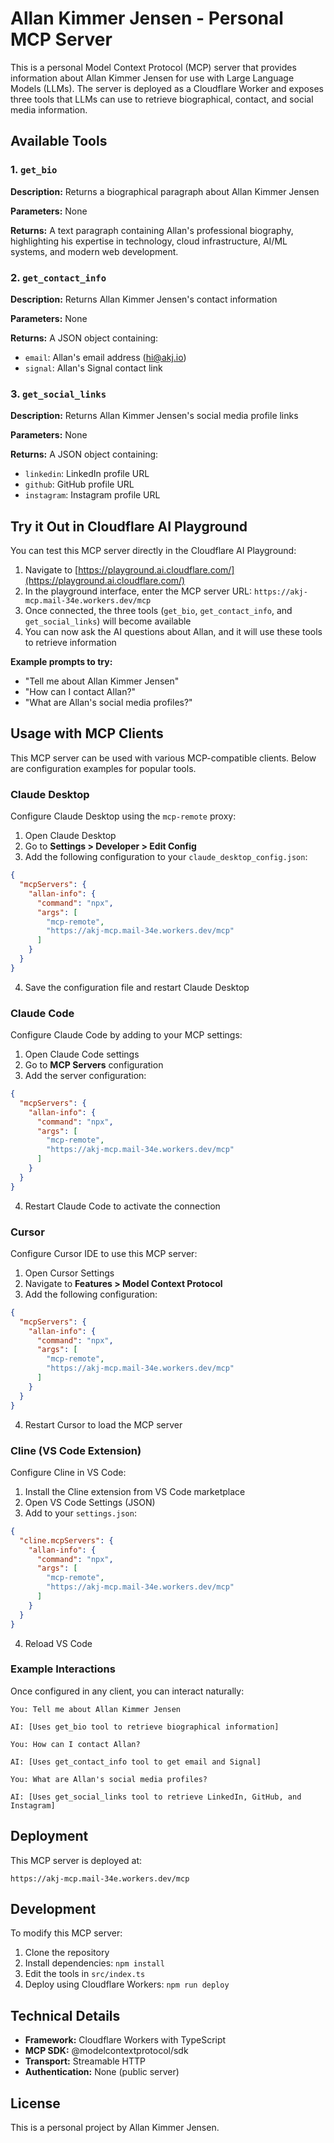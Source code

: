 # Allan Kimmer Jensen - Personal MCP Server

This is a personal Model Context Protocol (MCP) server that provides information about Allan Kimmer Jensen for use with Large Language Models (LLMs). The server is deployed as a Cloudflare Worker and exposes three tools that LLMs can use to retrieve biographical, contact, and social media information.

## Available Tools

### 1. `get_bio`
**Description:** Returns a biographical paragraph about Allan Kimmer Jensen

**Parameters:** None

**Returns:** A text paragraph containing Allan's professional biography, highlighting his expertise in technology, cloud infrastructure, AI/ML systems, and modern web development.

### 2. `get_contact_info`
**Description:** Returns Allan Kimmer Jensen's contact information

**Parameters:** None

**Returns:** A JSON object containing:
- `email`: Allan's email address (hi@akj.io)
- `signal`: Allan's Signal contact link

### 3. `get_social_links`
**Description:** Returns Allan Kimmer Jensen's social media profile links

**Parameters:** None

**Returns:** A JSON object containing:
- `linkedin`: LinkedIn profile URL
- `github`: GitHub profile URL
- `instagram`: Instagram profile URL

## Try it Out in Cloudflare AI Playground

You can test this MCP server directly in the Cloudflare AI Playground:

1. Navigate to [https://playground.ai.cloudflare.com/](https://playground.ai.cloudflare.com/)
2. In the playground interface, enter the MCP server URL: `https://akj-mcp.mail-34e.workers.dev/mcp`
3. Once connected, the three tools (`get_bio`, `get_contact_info`, and `get_social_links`) will become available
4. You can now ask the AI questions about Allan, and it will use these tools to retrieve information

**Example prompts to try:**
- "Tell me about Allan Kimmer Jensen"
- "How can I contact Allan?"
- "What are Allan's social media profiles?"

## Usage with MCP Clients

This MCP server can be used with various MCP-compatible clients. Below are configuration examples for popular tools.

### Claude Desktop

Configure Claude Desktop using the `mcp-remote` proxy:

1. Open Claude Desktop
2. Go to **Settings > Developer > Edit Config**
3. Add the following configuration to your `claude_desktop_config.json`:

```json
{
  "mcpServers": {
    "allan-info": {
      "command": "npx",
      "args": [
        "mcp-remote",
        "https://akj-mcp.mail-34e.workers.dev/mcp"
      ]
    }
  }
}
```

4. Save the configuration file and restart Claude Desktop

### Claude Code

Configure Claude Code by adding to your MCP settings:

1. Open Claude Code settings
2. Go to **MCP Servers** configuration
3. Add the server configuration:

```json
{
  "mcpServers": {
    "allan-info": {
      "command": "npx",
      "args": [
        "mcp-remote",
        "https://akj-mcp.mail-34e.workers.dev/mcp"
      ]
    }
  }
}
```

4. Restart Claude Code to activate the connection

### Cursor

Configure Cursor IDE to use this MCP server:

1. Open Cursor Settings
2. Navigate to **Features > Model Context Protocol**
3. Add the following configuration:

```json
{
  "mcpServers": {
    "allan-info": {
      "command": "npx",
      "args": [
        "mcp-remote",
        "https://akj-mcp.mail-34e.workers.dev/mcp"
      ]
    }
  }
}
```

4. Restart Cursor to load the MCP server

### Cline (VS Code Extension)

Configure Cline in VS Code:

1. Install the Cline extension from VS Code marketplace
2. Open VS Code Settings (JSON)
3. Add to your `settings.json`:

```json
{
  "cline.mcpServers": {
    "allan-info": {
      "command": "npx",
      "args": [
        "mcp-remote",
        "https://akj-mcp.mail-34e.workers.dev/mcp"
      ]
    }
  }
}
```

4. Reload VS Code

### Example Interactions

Once configured in any client, you can interact naturally:

```
You: Tell me about Allan Kimmer Jensen

AI: [Uses get_bio tool to retrieve biographical information]

You: How can I contact Allan?

AI: [Uses get_contact_info tool to get email and Signal]

You: What are Allan's social media profiles?

AI: [Uses get_social_links tool to retrieve LinkedIn, GitHub, and Instagram]
```

## Deployment

This MCP server is deployed at:
```
https://akj-mcp.mail-34e.workers.dev/mcp
```

## Development

To modify this MCP server:

1. Clone the repository
2. Install dependencies: `npm install`
3. Edit the tools in `src/index.ts`
4. Deploy using Cloudflare Workers: `npm run deploy`

## Technical Details

- **Framework:** Cloudflare Workers with TypeScript
- **MCP SDK:** @modelcontextprotocol/sdk
- **Transport:** Streamable HTTP
- **Authentication:** None (public server)

## License

This is a personal project by Allan Kimmer Jensen.
